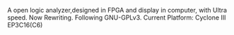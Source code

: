 A open logic analyzer,designed in FPGA and display in computer, with Ultra speed. Now Rewriting. Following GNU-GPLv3. Current Platform: Cyclone III EP3C16(C6)